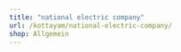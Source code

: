 ```yaml
---
title: "national electric company"
url: /kottayam/national-electric-company/
shop: Allgemein
---
```

